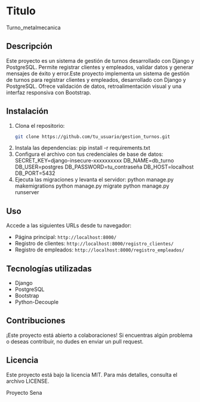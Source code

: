 # Titulo
Turno_metalmecanica

## Descripción
Este proyecto es un sistema de gestión de turnos desarrollado con Django y PostgreSQL. Permite registrar clientes y empleados, validar datos y generar mensajes de éxito y error.Este proyecto implementa un sistema de gestión de turnos para registrar clientes y empleados, desarrollado con Django y PostgreSQL. Ofrece validación de datos, retroalimentación visual y una interfaz responsiva con Bootstrap.

## Instalación
1. Clona el repositorio:
   ```bash
   git clone https://github.com/tu_usuario/gestion_turnos.git
2. Instala las dependencias:
   pip install -r requirements.txt
3. Configura el archivo  con tus credenciales de base de datos:
SECRET_KEY=django-insecure-xxxxxxxxxx
DB_NAME=db_turno
DB_USER=postgres
DB_PASSWORD=tu_contraseña
DB_HOST=localhost
DB_PORT=5432
4. Ejecuta las migraciones y levanta el servidor:
python manage.py makemigrations
python manage.py migrate
python manage.py runserver

## Uso
Accede a las siguientes URLs desde tu navegador:
- Página principal: `http://localhost:8000/`
- Registro de clientes: `http://localhost:8000/registro_clientes/`
- Registro de empleados: `http://localhost:8000/registro_empleados/`

## Tecnologías utilizadas
- Django
- PostgreSQL
- Bootstrap
- Python-Decouple

## Contribuciones
¡Este proyecto está abierto a colaboraciones! Si encuentras algún problema o deseas contribuir, no dudes en enviar un pull request.

## Licencia
Este proyecto está bajo la licencia MIT. Para más detalles, consulta el archivo LICENSE.

Proyecto Sena
